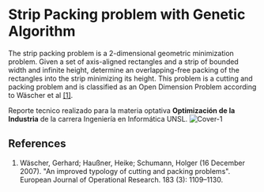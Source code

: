 # Strip Packing problem with Genetic Algorithm

The strip packing problem is a 2-dimensional geometric minimization problem. Given a set of axis-aligned rectangles and a strip of bounded width and infinite height, determine an overlapping-free packing of the rectangles into the strip minimizing its height. This problem is a cutting and packing problem and is classified as an Open Dimension Problem according to Wäscher et al [[1]](https://en.wikipedia.org/wiki/Strip_packing_problem#cite_note-1).

Reporte tecnico realizado para la materia optativa **Optimización de la Industria** de la carrera Ingeniería en Informática UNSL.
![Cover-1](https://user-images.githubusercontent.com/55523632/142952681-c1dd4874-9f01-4729-905b-de2ed696fe64.jpg)


## References
 1. Wäscher, Gerhard; Haußner, Heike; Schumann, Holger (16 December 2007). "An improved typology of cutting and packing problems". European Journal of Operational Research. 183 (3): 1109–1130.
